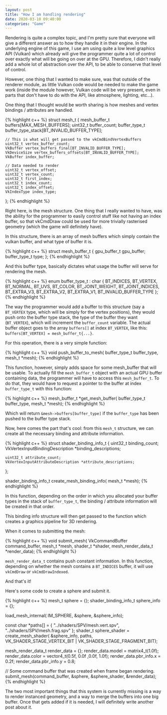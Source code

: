 ```yaml
---
layout: post
title: "How I am handling rendering"
date: 2020-03-10 09:40:00
categories: "Game"
---
```


Rendering is quite a complex topic, and I'm pretty sure that everyone will give a different answer as to how they handle it in their engine. In the underlying engine of this game, I use am using quite a low level graphics API (Vulkan) which already will give the programmer quite a lot of control over exactly what will be going on over at the GPU. Therefore, I didn't really add a whole lot of abstraction over the API, to be able to conserve that level of control.

However, one thing that I wanted to make sure, was that outside of the renderer module, as little Vulkan code would be needed to make the game work (inside the module however, Vulkan code will be very present, even in parts that don't have to do with the API, like atmosphere, lighting, etc...).

One thing that I thought would be worth sharing is how meshes and vertex bindings / attributes are handled.

{% highlight c++ %}
struct mesh_t {
    mesh_buffer_t buffers[MAX_MESH_BUFFERS];
    uint32_t buffer_count;
    buffer_type_t buffer_type_stack[BT_INVALID_BUFFER_TYPE];

    // This is what will get passed to the vkCmdBindVertexBuffers
    uint32_t vertex_buffer_count;
    VkBuffer vertex_buffers_final[BT_INVALID_BUFFER_TYPE];
    VkDeviceSize vertex_buffers_offsets[BT_INVALID_BUFFER_TYPE];
    VkBuffer index_buffer;

    // Data needed to render
    uint32_t vertex_offset;
    uint32_t vertex_count;
    uint32_t first_index;
    uint32_t index_count;
    uint32_t index_offset;
    VkIndexType index_type;
};
{% endhighlight %}

Right here, is the mesh structure. One thing that I really wanted to have, was the ability for the programmer to easily control stuff like not having an index buffer, so that vkCmdDraw could be used for more trivially rasterised geometry (which the game will definitely have).

In this structure, there is an array of mesh buffers which simply contain the vulkan buffer, and what type of buffer it is.

{% highlight c++ %}
struct mesh_buffer_t {
    gpu_buffer_t gpu_buffer;
    buffer_type_t type;
};
{% endhighlight %}

And this buffer type, basically dictates what usage the buffer will serve for rendering the mesh.

{% highlight c++ %}
enum buffer_type_t : char {
    BT_INDICES,
    BT_VERTEX,
    BT_NORMAL,
    BT_UVS,
    BT_COLOR,
    BT_JOINT_WEIGHT,
    BT_JOINT_INDICES,
    BT_EXTRA_V3,
    BT_EXTRA_V2,
    BT_EXTRA_V1,
    BT_INVALID_BUFFER_TYPE
};
{% endhighlight %}

The way the programmer would add a buffer to this structure (say a `BT_VERTEX` type, which will be simply for the vertex positions), they would push onto the buffer type stack, the type of the buffer they want (`BT_VERTEX`), which will increment the `buffer_count` variable. The actual buffer object goes to the array `buffers[]` at index `BT_VERTEX`, like this: `buffers[BT_VERTEX] = mesh_buffer_t{...}`.

For this operation, there is a very simple function: 

{% highlight c++ %}
void push_buffer_to_mesh(
    buffer_type_t buffer_type,
    mesh_t *mesh);
{% endhighlight %}

This function, however, simply adds space for some mesh_buffer that will be usable. To actually fill the `mesh_buffer_t` object with an actual GPU buffer containing data, the programmer will have to access this `mesh_buffer_t`. To do that, they would have to request a pointer to the buffer at index `buffer_type_t` with this function: 

{% highlight c++ %}
mesh_buffer_t *get_mesh_buffer(
    buffer_type_t buffer_type,
    mesh_t *mesh);
{% endhighlight %}

Which will return `&mesh->buffers[buffer_type]` if the `buffer_type` has been pushed to the buffer type stack.

Now, here comes the part that's cool: from this `mesh_t` structure, we can create all the necessary binding and attribute information. 

{% highlight c++ %}
struct shader_binding_info_t {
    uint32_t binding_count;
    VkVertexInputBindingDescription *binding_descriptions;

    uint32_t attribute_count;
    VkVertexInputAttributeDescription *attribute_descriptions;
};

shader_binding_info_t create_mesh_binding_info(
    mesh_t *mesh);
{% endhighlight %}

In this function, depending on the order in which you allocated your buffer types in the stack of `buffer_type_t`, the binding / attribute information will be created in that order.

This binding info structure will then get passed to the function which creates a graphics pipeline for 3D rendering.

When it comes to submitting the mesh:

{% highlight c++ %}
void submit_mesh(
    VkCommandBuffer command_buffer,
    mesh_t *mesh,
    shader_t *shader,
    mesh_render_data_t *render_data);
{% endhighlight %}

`mesh_render_data_t` contains push constant information. In this function, depending on whether the mesh contains a `BT_INDICES` buffer, it will use `vkCmdDraw` or `vkCmdDrawIndexed`. 

And that's it!

Here's some code to create a sphere and submit it.

{% highlight c++ %}
mesh_t sphere = {};
shader_binding_info_t sphere_info = {};
   
load_mesh_internal(
    IM_SPHERE,
    &sphere,
    &sphere_info);
    
const char *paths[] = { "../shaders/SPV/mesh.vert.spv", "../shaders/SPV/mesh.frag.spv" };
shader_t sphere_shader = create_mesh_shader(
    &sphere_info,
    paths,
    VK_SHADER_STAGE_VERTEX_BIT | VK_SHADER_STAGE_FRAGMENT_BIT);

mesh_render_data_t render_data = {};
render_data.model = matrix4_t(1.0f);
render_data.color = vector4_t(0.5f, 0.0f ,0.0f, 1.0f);
render_data.pbr_info.x = 0.2f;
render_data.pbr_info.y = 0.8;

// Some command buffer that was created when frame began rendering.
submit_mesh(command_buffer, &sphere, &sphere_shader, &render_data);
{% endhighlight %}

The two most important things that this system is currently missing is a way to render instanced geometry, and a way to merge the buffers into one big buffer. Once that gets added if it is needed, I will definitely write another post about it.
